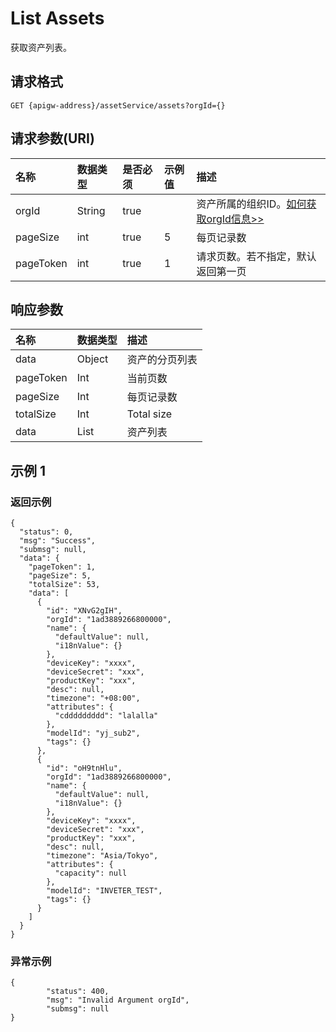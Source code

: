 # List Assets

获取资产列表。

## 请求格式

```
GET {apigw-address}/assetService/assets?orgId={}
```

## 请求参数(URI)

| **名称**  | **数据类型** | **是否必须** | **示例值** | **描述**                                                          |
|:----------|:-------------|:-------------|:-----------------|:------------------------------------------------------------------|
| orgId     | String       | true         |                  | 资产所属的组织ID。[如何获取orgId信息>>](/docs/api/zh_CN/2.0.9/api_faqs#id-orgid-orgid) |
| pageSize  | int          | true         | 5                | 每页记录数|
| pageToken | int          | true         | 1                | 请求页数。若不指定，默认返回第一页|

## 响应参数

| **名称**  | **数据类型** | **描述**             |
|:----------|:-------------|:---------------------|
| data      | Object       | 资产的分页列表 |
| pageToken | Int          | 当前页数 |
| pageSize  | Int          | 每页记录数           |
| totalSize | Int          | Total size           |
| data      | List<Asset>  | 资产列表       |

## 示例 1

### 返回示例

```
{
  "status": 0,
  "msg": "Success",
  "submsg": null,
  "data": {
    "pageToken": 1,
    "pageSize": 5,
    "totalSize": 53,
    "data": [
      {
        "id": "XNvG2gIH",
        "orgId": "1ad3889266800000",
        "name": {
          "defaultValue": null,
          "i18nValue": {}
        },
        "deviceKey": "xxxx",
        "deviceSecret": "xxx",
        "productKey": "xxx",
        "desc": null,
        "timezone": "+08:00",
        "attributes": {
          "cddddddddd": "lalalla"
        },
        "modelId": "yj_sub2",
        "tags": {}
      },
      {
        "id": "oH9tnHlu",
        "orgId": "1ad3889266800000",
        "name": {
          "defaultValue": null,
          "i18nValue": {}
        },
        "deviceKey": "xxxx",
        "deviceSecret": "xxx",
        "productKey": "xxx",
        "desc": null,
        "timezone": "Asia/Tokyo",
        "attributes": {
          "capacity": null
        },
        "modelId": "INVETER_TEST",
        "tags": {}
      }
    ]
  }
}
```



### 异常示例

```
{
        "status": 400,
        "msg": "Invalid Argument orgId",
        "submsg": null
}
```
